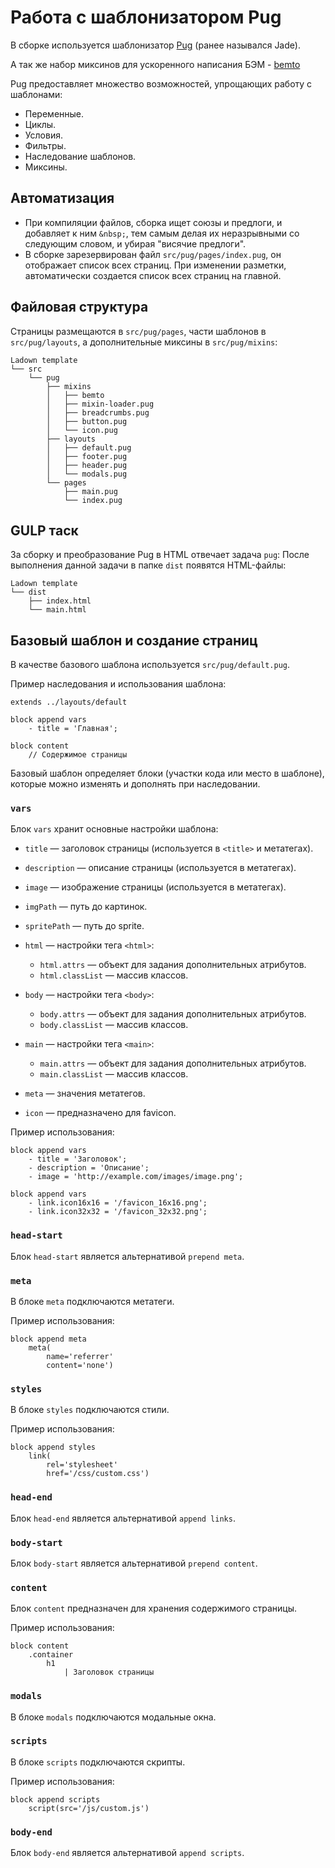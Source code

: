 # Работа с шаблонизатором Pug

В сборке используется шаблонизатор [Pug](https://pugjs.org/) (ранее назывался Jade).

А так же набор миксинов для ускоренного написания БЭМ - [bemto](https://github.com/kizu/bemto)

Pug предоставляет множество возможностей, упрощающих работу с шаблонами:

-  Переменные.
-  Циклы.
-  Условия.
-  Фильтры.
-  Наследование шаблонов.
-  Миксины.

## Автоматизация

-  При компиляции файлов, сборка ищет союзы и предлоги, и добавляет к ним `&nbsp;`, тем самым делая их неразрывными со следующим словом, и убирая "висячие предлоги".
-  В сборке зарезервирован файл `src/pug/pages/index.pug`, он отображает список всех страниц. При изменении разметки, автоматически создается список всех страниц на главной.

## Файловая структура

Страницы размещаются в `src/pug/pages`, части шаблонов в `src/pug/layouts`, а дополнительные миксины в `src/pug/mixins`:

```text
Ladown template
└── src
    └── pug
        ├── mixins
        │   ├── bemto
        │   ├── mixin-loader.pug
        │   ├── breadcrumbs.pug
        │   ├── button.pug
        │   └── icon.pug
        ├── layouts
        │   ├── default.pug
        │   ├── footer.pug
        │   ├── header.pug
        │   └── modals.pug
        └── pages
            ├── main.pug
            └── index.pug
```

## GULP таск

За сборку и преобразование Pug в HTML отвечает задача `pug`: После выполнения данной задачи в папке `dist` появятся HTML-файлы:

```text
Ladown template
└── dist
    ├── index.html
    └── main.html
```

## Базовый шаблон и создание страниц

В качестве базового шаблона используется `src/pug/default.pug`.

Пример наследования и использования шаблона:

```jade
extends ../layouts/default

block append vars
	- title = 'Главная';

block content
	// Содержимое страницы
```

Базовый шаблон определяет блоки (участки кода или место в шаблоне), которые можно изменять и дополнять при наследовании.

### `vars`

Блок `vars` хранит основные настройки шаблона:

-  `title` — заголовок страницы (используется в `<title>` и метатегах).

-  `description` — описание страницы (используется в метатегах).

-  `image` — изображение страницы (используется в метатегах).

-  `imgPath` — путь до картинок.

-  `spritePath` — путь до sprite.

-  `html` — настройки тега `<html>`:

   -  `html.attrs` — объект для задания дополнительных атрибутов.
   -  `html.classList` — массив классов.

-  `body` — настройки тега `<body>`:

   -  `body.attrs` — объект для задания дополнительных атрибутов.
   -  `body.classList` — массив классов.

-  `main` — настройки тега `<main>`:

   -  `main.attrs` — объект для задания дополнительных атрибутов.
   -  `main.classList` — массив классов.

-  `meta` — значения метатегов.

-  `icon` — предназначено для favicon.

Пример использования:

```jade
block append vars
	- title = 'Заголовок';
	- description = 'Описание';
	- image = 'http://example.com/images/image.png';

block append vars
	- link.icon16x16 = '/favicon_16x16.png';
	- link.icon32x32 = '/favicon_32x32.png';
```

### `head-start`

Блок `head-start` является альтернативой `prepend meta`.

### `meta`

В блоке `meta` подключаются метатеги.

Пример использования:

```jade
block append meta
	meta(
		name='referrer'
		content='none')
```

### `styles`

В блоке `styles` подключаются стили.

Пример использования:

```jade
block append styles
	link(
		rel='stylesheet'
		href='/css/custom.css')
```

### `head-end`

Блок `head-end` является альтернативой `append links`.

### `body-start`

Блок `body-start` является альтернативой `prepend content`.

### `content`

Блок `content` предназначен для хранения содержимого страницы.

Пример использования:

```jade
block content
	.container
		h1
			| Заголовок страницы
```

### `modals`

В блоке `modals` подключаются модальные окна.

### `scripts`

В блоке `scripts` подключаются скрипты.

Пример использования:

```jade
block append scripts
	script(src='/js/custom.js')
```

### `body-end`

Блок `body-end` является альтернативой `append scripts`.
